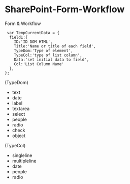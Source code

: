 # SharePoint-Form-Workflow
Form &amp; Workflow

``` Declare field and list column name 
 var TempCurrentData = {
  field1:{
    ID:'ID DOM HTML',
    Title:'Name or title of each field',
    TypeDom:'Type of element',
    TypeCol:'type of list column',
    Data:'set initial data to field',
    Col:'List Column Name'
  },
}; 
```


  (TypeDom)
  - text
  - date
  - label
  - textarea
  - select
  - people
  - radio
  - check
  - object

  (TypeCol)
  - singleline
  - multipleline
  - date
  - people
  - radio

